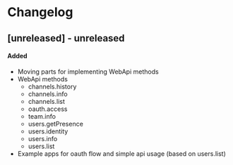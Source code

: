 Changelog
=========

## [unreleased] - unreleased

#### Added

- Moving parts for implementing WebApi methods
- WebApi methods
  - channels.history
  - channels.info
  - channels.list
  - oauth.access
  - team.info
  - users.getPresence
  - users.identity
  - users.info
  - users.list
- Example apps for oauth flow and simple api usage (based on users.list)
